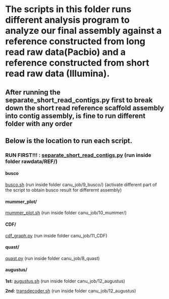 # The scripts in this folder runs different analysis program to analyze our final assembly against a reference constructed from long read raw data(Pacbio) and a reference constructed from short read raw data (Illumina).

## After running the separate_short_read_contigs.py first to break down the short read reference scaffold assembly into contig assembly, is fine to run different folder with any order

## Below is the location to run each script.

### **RUN FIRST!!! : [separate_short_read_contigs.py](separate_short_read_contigs.py)  (run inside folder rawdata/REF/)**

#### busco

[busco.sh](busco/busco.sh)  (run inside folder canu_job/9_busco/) (activate different part of the script to obtain busco result for differernt assembly)

#### mummer_plot/

[mummer_plot.sh](mummer_plot/mummer_plot.sh)  (run inside folder canu_job/10_mummer/)

#### CDF/

[cdf_graph.py](CDF/cdf_graph.py)  (run inside folder canu_job/11_CDF)

#### quast/

[quast.py](quast/quast.py)  (run inside folder canu_job/8_quast)

#### augustus/

**1st:** [augustus.sh](augustus/augustus.sh)  (run inside folder canu_job/12_augustus)

**2nd:** [transdecoder.sh](augustus/transdecoder.sh)  (run inside folder canu_job/12_augustus)